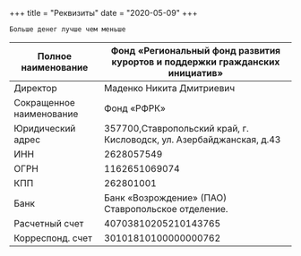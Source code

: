 +++
title = "Реквизиты"
date = "2020-05-09"
+++

``` 
Больше денег лучше чем меньше
```


|        Полное наименование         |    Фонд «Региональный фонд развития курортов и поддержки гражданских   инициатив»                |
|------------------------------------|--------------------------------------------------------------------------------------------------|
|    Директор                        |    Маденко Никита Дмитриевич                                                                     |
|        Сокращенное наименование    |        Фонд «РФРК»                                                                               |
|        Юридический адрес           |    357700,Ставропольский край,   г. Кисловодск, ул. Азербайджанская, д.43                        |
|        ИНН                         |        2628057549                                                                                |
|        ОГРН                        |        1162651069074                                                                             |
|        КПП                         |        262801001                                                                                 |
|        Банк                        |                  Банк «Возрождение» (ПАО)      Ставропольское отделение.                         |
|        Расчетный счет              |        40703810205210143765                                                                      |
|        Корреспонд. счет            |    30101810100000000762                                                                          |

